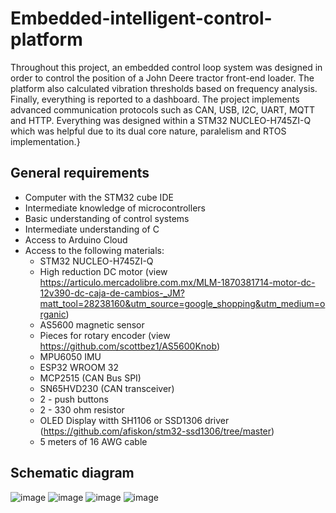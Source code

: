 # Embedded-intelligent-control-platform

Throughout this project, an embedded control loop system was designed in order to control the position of a John Deere tractor front-end loader. The platform also calculated vibration thresholds based on frequency analysis. Finally, everything is reported to a dashboard. The project implements advanced communication protocols such as CAN, USB, I2C, UART, MQTT and HTTP. Everything was designed within a STM32 NUCLEO-H745ZI-Q which was helpful due to its dual core nature, paralelism and RTOS implementation.}

## General requirements
* Computer with the STM32 cube IDE
* Intermediate knowledge of microcontrollers
* Basic understanding of control systems
* Intermediate understanding of C
* Access to Arduino Cloud 
* Access to the following materials:
  * STM32 NUCLEO-H745ZI-Q 
  * High reduction DC motor (view https://articulo.mercadolibre.com.mx/MLM-1870381714-motor-dc-12v390-dc-caja-de-cambios-_JM?matt_tool=28238160&utm_source=google_shopping&utm_medium=organic)
  * AS5600 magnetic sensor
  * Pieces for rotary encoder (view https://github.com/scottbez1/AS5600Knob)
  * MPU6050 IMU
  * ESP32 WROOM 32
  * MCP2515 (CAN Bus SPI)
  * SN65HVD230 (CAN transceiver)
  * 2 - push buttons
  * 2 - 330 ohm resistor
  * OLED Display witth SH1106 or SSD1306 driver (https://github.com/afiskon/stm32-ssd1306/tree/master)
  * 5 meters of 16 AWG cable
 
## Schematic diagram
![image](https://github.com/AlogoZano/Embedded-intelligent-control-platform/assets/160699916/1260de76-67e5-4461-923f-0cb766dae576)
![image](https://github.com/AlogoZano/Embedded-intelligent-control-platform/assets/160699916/767687ed-9999-4c29-8f0d-d015d3d94185)
![image](https://github.com/AlogoZano/Embedded-intelligent-control-platform/assets/160699916/8a342156-2b87-4f18-93ac-b6c458667d0d)
![image](https://github.com/AlogoZano/Embedded-intelligent-control-platform/assets/160699916/082b27fc-8c57-4f49-b993-400a9e494bfd)

